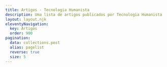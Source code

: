 ```yaml
---
title: Artigos - Tecnologia Humanista
description: Uma lista de artigos publicados por Tecnologia Humanista
layout: layout.njk
eleventyNavigation:
  key: Artigos
  order: 900
pagination:
  data: collections.post
  alias: pagelist
  reverse: true
  size: 5
---
```


